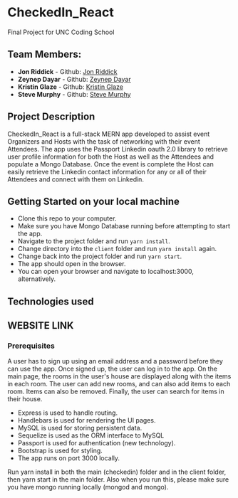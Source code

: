 # CheckedIn_React
Final Project for UNC Coding School

## Team Members:
* **Jon Riddick** - Github: [Jon Riddick](https://github.com/jonriddick)
* **Zeynep Dayar** - Github: [Zeynep Dayar](https://github.com/zdayar)
* **Kristin Glaze** - Github: [Kristin Glaze](https://github.com/kiglaze)
* **Steve Murphy** - Github: [Steve Murphy](https://github.com/stevemurphy256)

## Project Description

CheckedIn_React is a full-stack MERN app developed to assist event Organizers and Hosts with the task of networking with their event Attendees. The app uses the Passport Linkedin oauth 2.0 library to retrieve user profile information for both the Host as well as the Attendees and populate a Mongo Database. Once the event is complete the Host can easily retrieve the Linkedin contact information for any or all of their Attendees and connect with them on Linkedin.

## Getting Started on your local machine

- Clone this repo to your computer.
- Make sure you have Mongo Database running before attempting to start the app.
- Navigate to the project folder and run `yarn install`.
- Change directory into the `client` folder and run `yarn install` again.
- Change back into the project folder and run `yarn start`.
- The app should open in the browser.
- You can open your browser and navigate to localhost:3000, alternatively.

## Technologies used


## WEBSITE LINK



### Prerequisites



A user has to sign up using an email address and a password before they can use the app. Once signed up, the user can log in to the app. On the main page, the rooms in the user's house are displayed along with the items in each room. The user can add new rooms, and can also add items to each room. Items can also be removed. Finally, the user can search for items in their house.  

- Express is used to handle routing. 
- Handlebars is used for rendering the UI pages.
- MySQL is used for storing persistent data.  
- Sequelize is used as the ORM interface to MySQL
- Passport is used for authentication (new technology).
- Bootstrap is used for styling.  
- The app runs on port 3000 locally.

Run yarn install in both the main (checkedin) folder and in the client folder, then yarn start in the main folder. 
Also when you run this, please make sure you have mongo running locally (mongod and mongo).
